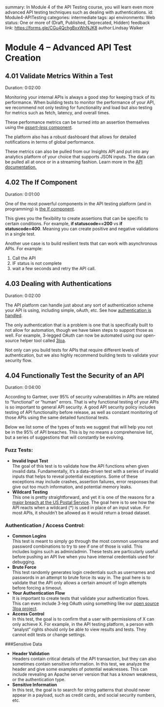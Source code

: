 <!-- Copy this file into tools/site/coursenameFolder & start editing -->

summary: In Module 4 of the API Testing course, you will learn even more advanced API testing techniques such as dealing with authentications.
id: Module4-APITesting
categories: intermediate
tags: api
environments: Web
status: One or more of (Draft, Published, Deprecated, Hidden)
feedback link: https://forms.gle/CGu4QchgBxxWnNJK8
author:Lindsay Walker
<!-- ------------------------ -->
# Module 4 – Advanced API Test Creation

<!-- ------------------------ -->
## 4.01 Validate Metrics Within a Test
Duration: 0:02:00

Monitoring your internal APIs is always a good step for keeping track of its performance. When building tests to monitor the performance of your API, we recommend not only testing for functionality and load but also testing for metrics such as fetch, latency, and overall times.  

These performance metrics can be turned into an assertion themselves using the [_assert-less_ component](https://docs.saucelabs.com/api-testing/how-to/assertions-for-metrics-performance/).  

The platform also has a robust dashboard that allows for detailed notifications in terms of global performance.   

These metrics can also be pulled from our Insights API and put into any analytics platform of your choice that supports JSON inputs. The data can be pulled all at once or in a streaming fashion. Learn more in the [API documentation.](https://apifortressv3.docs.apiary.io/#reference/0/insights/metrics)


<!-- ------------------------ -->
## 4.02 The If Component
Duration: 0:01:00

One of the most powerful components in the API testing platform (and in programming) is [the If component](https://docs.saucelabs.com/api-testing/logical-components/if).  

This gives you the flexibility to create assertions that can be specific to certain conditions. For example, **if statuscode==200** vs **if statuscode=400**. Meaning you can create positive and negative validations in a single test.  

Another use case is to build resilient tests that can work with asynchronous APIs. For example:
1. Call the API
2. IF status is not complete
3. wait a few seconds and retry the API call.


<!-- ------------------------ -->
## 4.03 Dealing with Authentications
Duration: 0:02:00

The API platform can handle just about any sort of authentication scheme your API is using, including simple, oAuth, etc. See how [authentication is handled](https://docs.saucelabs.com/api-testing/how-to/authorization-simple-oauth-etc/index.html).  

The only authentication that is a problem is one that is specifically built to not allow for automation, though we have taken steps to support those as well. For example, 3-legged OAuth can now be automated using our open-source helper tool called [3loa](https://github.com/apifortress/3loa).  

Not only can you build tests for APIs that require different levels of authentication, but we also highly recommend building tests to validate your security flow.

<!-- ------------------------ -->
## 4.04 Functionally Test the Security of an API
Duration: 0:04:00

According to Gartner, over 95% of security vulnerabilities in APIs are related to “functional” or “human” errors. That is why functional testing of your APIs is so important to general API security. A good API security policy includes testing of API functionality before release, as well as constant monitoring of those APIs using the same detailed functional tests.

Below we list some of the types of tests we suggest that will help you not be in the 95% of API breaches. This is by no means a comprehensive list, but a series of suggestions that will constantly be evolving.

### Fuzz Tests:

- **Invalid Input Test**  
    The goal of this test is to validate how the API functions when given invalid data. Fundamentally, it’s a data-driven test with a series of invalid inputs that helps to reveal potential exceptions. Some of these exceptions may include crashes, assertion failures, error responses that give out too much information, and potential memory leaks.
- **Wildcard Testing**  
    This one is pretty straightforward, and yet it is one of the reasons for a [major breach at the US Postal Service](https://apifortress.com/usps-api-security-vulnerabilities-caused-by-functional-errors/). The goal here is to see how the API reacts when a wildcard (\*) is used in place of an input value. For most APIs, it shouldn’t be allowed as it would return a broad dataset.



### Authentication / Access Control:

- **Common Logins**  
    This test is meant to simply go through the most common username and password combinations to try to see if one of those is valid. This includes logins such as admin/admin. These tests are particularly useful before pushing an API live when you have internal credentials used for debugging.
- **Brute Force**  
    This test randomly generates login credentials such as usernames and passwords in an attempt to brute force its way in. The goal here is to validate that the API only allows a certain amount of login attempts before forcing a timeout.
- **Your Authentication Flow**  
    It is important to create tests that validate your authentication flows. This can even include 3-leg OAuth using something like our [open source 3loa project](https://apifortress.com/opensourceprojects/).
- **Access Control**  
    In this test, the goal is to confirm that a user with permissions of X can only achieve X. For example, in the API testing platform, a person with “analyst” rights should only be able to view results and tests. They cannot edit tests or change settings.

###Sensitive Data

- **Header Validation**  
    Headers contain critical details of the API transaction, but they can also sometimes contain sensitive information. In this test, we analyze the header and give some examples of potential weaknesses. This can include revealing an Apache server version that has a known weakness, or the authentication type.
- **Sensitive Information**  
    In this test, the goal is to search for string patterns that should never appear in a payload, such as credit cards, and social security numbers, etc.
